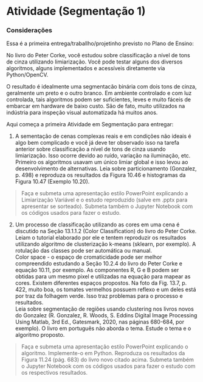 # Atividade (Segmentação 1)
### Considerações
Essa é a primeira entrega/traballho/projetinho previsto no Plano de Ensino:

No livro do Peter Corke, você estudou sobre classificação a nível de tons de cinza utilizando limiarização. Você pode testar alguns dos diversos algoritmos, alguns implementados e acessíveis diretamente via Python/OpenCV.

O resultado é idealmente uma segmentacão binária com dois tons de cinza, geralmente um preto e o outro branco. Em ambiente controlado e com luz controlada, tais algoritmos podem ser suficientes, leves e muito fáceis de embarcar em hardware de baixo custo. São de fato, muito utilizados na indústria para inspeção visual automatizada há muitos anos.

Aqui começa a primeira Atividade em Segmentação para entregar:


1. A sementação de cenas complexas reais e em condições não ideais é algo bem complicado e você já deve ter observado isso na tarefa anterior sobre classificação a nível de tons de cinza usando limiarização. Isso ocorre devido ao ruído, variação na iluminação, etc. Primeiro os algoritmos usavam um único limiar global e isso levou ao desenvolvimento de alternativas. Leia sobre particionamento (Gonzalez, p. 498) e reproduza os resultados da Figura 10.46 e histogramas da Figura 10.47 (Exemplo 10.20).
>Faça e submeta uma apresentação estilo PowerPoint explicando a Limiarização Variável e o estudo reproduzido (salve em .pptx para apresentar se sorteado). Submeta também o Jupyter Notebook com os códigos usados para fazer o estudo.

2. Um processo de classificação utilizando as cores em uma cena é discutido na Seção 13.1.1.2 (Color Classification) do livro do Peter Corke. Leiam o tutorial elaborado por ele e tentem reproduzir os resultados utilizando algoritmo de clusterização k-means (sklearn, por exemplo). A rotulação das classes pode ser automática ou manual.
<br>Color space - o espaço de cromaticidade pode ser melhor compreendido estudando a Seção 10.2.4 do livro do Peter Corke e equação 10.11, por exemplo. As componentes R, G e B podem ser obtidas para um mesmo pixel e utilizadas na equação para mapear as cores. Existem diferentes espaços propostos. Na foto da Fig. 13.7, p. 422, muito boa, os tomates vermelhos possuem reflexo e um deles está por traz da folhagem verde. Isso traz problemas para o processo e resultados.
<br>Leia sobre segmentação de regiões usando clustering nos livros novos do Gonzalez (R. Gonzalez, R. Woods, S. Eddins Digital Image Processing Using Matlab, 3rd Ed., Gatesmark, 2020, nas páginas 680-684, por exemplo). O livro em português não aborda o tema. Estude o tema e o algoritmo proposto.
>Faça e submeta uma apresentação estilo PowerPoint explicando o algoritmo. Implemente-o em Python. Reproduza os resultados da Figura 11.24 (pág. 683) do livro novo citado acima. Submeta também o Jupyter Notebook com os códigos usados para fazer o estudo com os respectivos resultados.